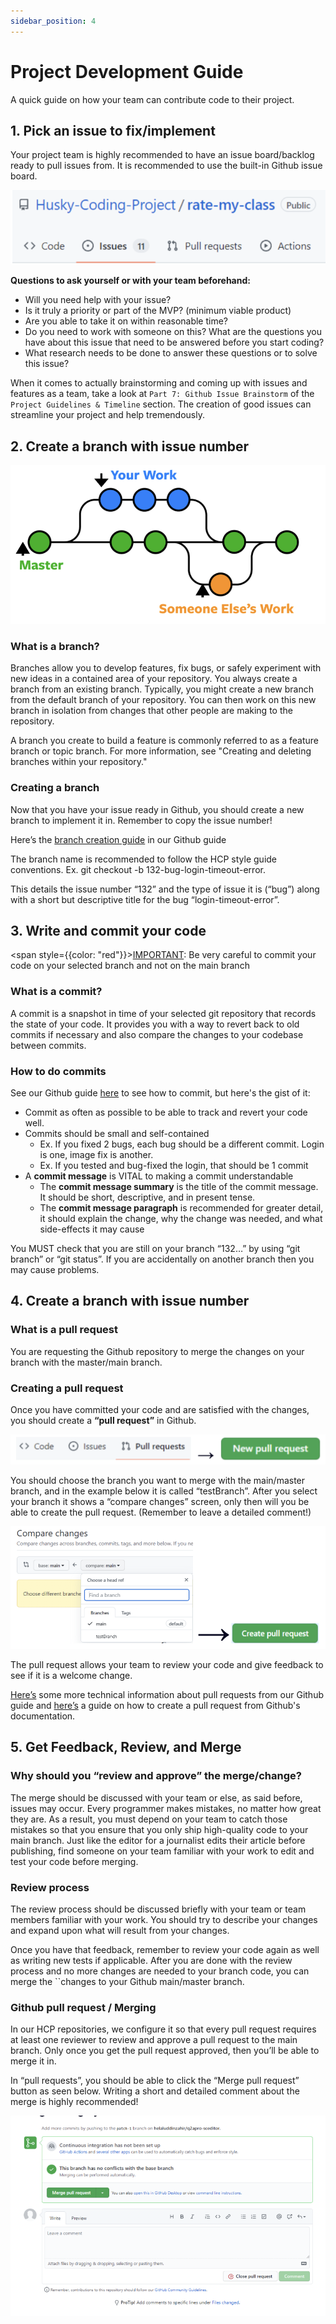 ```yaml
---
sidebar_position: 4
---
```


# Project Development Guide

A quick guide on how your team can contribute code to their project.

## 1. Pick an issue to fix/implement

Your project team is highly recommended to have an issue board/backlog ready to pull issues from. It is recommended to use the built-in Github issue board.

![pic](./assets/repo-header.png)

**Questions to ask yourself or with your team beforehand:**
- Will you need help with your issue?
- Is it truly a priority or part of the MVP? (minimum viable product)
- Are you able to take it on within reasonable time?
- Do you need to work with someone on this? What are the questions you have about this issue that need to be answered before you start coding?
- What research needs to be done to answer these questions or to solve this issue?

When it comes to actually brainstorming and coming up with issues and features as a team, take a look at `Part 7: Github Issue Brainstorm` of the `Project Guidelines & Timeline` section. The creation of good issues can streamline your project and help tremendously.


## 2. Create a branch with issue number

![pic](./assets/git-branches.png)

### What is a branch?
Branches allow you to develop features, fix bugs, or safely experiment with new ideas in a contained area of your repository. You always create a branch from an existing branch. Typically, you might create a new branch from the default branch of your repository. You can then work on this new branch in isolation from changes that other people are making to the repository.

A branch you create to build a feature is commonly referred to as a feature branch or topic branch. For more information, see "Creating and deleting branches within your repository."

### Creating a branch

Now that you have your issue ready in Github, you should create a new branch to implement it in. Remember to copy the issue number!

Here’s the [branch creation guide](https://docs.google.com/document/d/1_-BmYAlO3tywoB-NV7hDnuKfGTsDh2uXNf51r85Dxes/edit#heading=h.4b2inr8pljl8) in our Github guide

The branch name is recommended to follow the HCP style guide conventions.
Ex. git checkout -b 132-bug-login-timeout-error.

This details the issue number “132” and the type of issue it is (“bug”) along with a short but descriptive title for the bug “login-timeout-error”.


## 3. Write and commit your code

<span style={{color: "red"}}><u>IMPORTANT</u></span>: Be very careful to commit your code on your selected branch and not on the main branch

### What is a commit?
A commit is a snapshot in time of your selected git repository that records the state of your code. It provides you with a way to revert back to old commits if necessary and also compare the changes to your codebase between commits.

### How to do commits

See our Github guide [here](https://docs.google.com/document/d/1_-BmYAlO3tywoB-NV7hDnuKfGTsDh2uXNf51r85Dxes/edit#heading=h.23ipp7yllahh) to see how to commit, but here's the gist of it:

- Commit as often as possible to be able to track and revert your code well.
- Commits should be small and self-contained
  - Ex. If you fixed 2 bugs, each bug should be a different commit. Login is one, image fix is another.
  - Ex. If you tested and bug-fixed the login, that should be 1 commit
- A **commit message** is VITAL to making a commit understandable
  - The **commit message summary** is the title of the commit message. It should be short, descriptive, and in present tense.
  - The **commit message paragraph** is recommended for greater detail, it should explain the change, why the change was needed, and what side-effects it may cause

You MUST check that you are still on your branch “132…” by using “git branch” or “git status”. If you are accidentally on another branch then you may cause problems.


## 4. Create a branch with issue number

### What is a pull request
You are requesting the Github repository to merge the changes on your branch with the master/main branch.

### Creating a pull request

Once you have committed your code and are satisfied with the changes, you should create a **“pull request”** in Github.

![pic](./assets/find-pr.png)

You should choose the branch you want to merge with the main/master branch, and in the example below it is called “testBranch”. After you select your branch it shows a “compare changes” screen, only then will you be able to create the pull request. (Remember to leave a detailed comment!)

![pic](./assets/set-up-pr.png)

The pull request allows your team to review your code and give feedback to see if it is a welcome change.

[Here’s](https://docs.google.com/document/d/1_-BmYAlO3tywoB-NV7hDnuKfGTsDh2uXNf51r85Dxes/edit#heading=h.z5s474rtxu7l) some more technical information about pull requests from our Github guide and [here’s](https://docs.github.com/en/pull-requests/collaborating-with-pull-requests/proposing-changes-to-your-work-with-pull-requests/creating-a-pull-request) a guide on how to create a pull request from Github's documentation.

## 5. Get Feedback, Review, and Merge

### Why should you “review and approve” the merge/change?

The merge should be discussed with your team or else, as said before, issues may occur. Every programmer makes mistakes, no matter how great they are. As a result, you must depend on your team to catch those mistakes so that you ensure that you only ship high-quality code to your main branch. Just like the editor for a journalist edits their article before publishing, find someone on your team familiar with your work to edit and test your code before merging.

### Review process
The review process should be discussed briefly with your team or team members familiar with your work.  You should try to describe your changes and expand upon what will result from your changes.

Once you have that feedback, remember to review your code again as well as writing new tests if applicable. After you are done with the review process and no more changes are needed to your branch code, you can merge the ``changes to your Github main/master branch.


### Github pull request / Merging

In our HCP repositories, we configure it so that every pull request requires at least one reviewer to review and approve a pull request to the main branch. Only once you get the pull request approved, then you’ll be able to merge it in.

In “pull requests”, you should be able to click the “Merge pull request” button as seen below. Writing a short and detailed comment about the merge is highly recommended!


![pic](./assets/merge-pr.png)